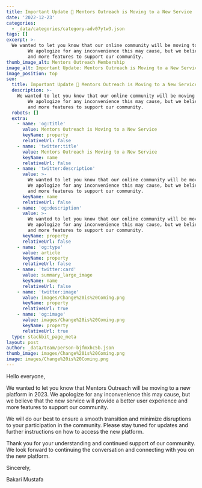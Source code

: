 ```yaml
---
title: Important Update 📢 Mentors Outreach is Moving to a New Service
date: '2022-12-23'
categories:
  - _data/categories/category-adv07ytw3.json
tags: []
excerpt: >-
  We wanted to let you know that our online community will be moving to a new platform in 2023. 
        We apologize for any inconvenience this may cause, but we believe that the new service will provide a better user experience 
        and more features to support our community.
thumb_image_alt: Mentors Outreach Membership
image_alt: Important Update: Mentors Outreach is Moving to a New Service
image_position: top
seo:
  title: Important Update 📢 Mentors Outreach is Moving to a New Service
  description: >-
    We wanted to let you know that our online community will be moving to a new platform in 2023. 
        We apologize for any inconvenience this may cause, but we believe that the new service will provide a better user experience 
        and more features to support our community.
  robots: []
  extra:
    - name: 'og:title'
      value: Mentors Outreach is Moving to a New Service
      keyName: property
      relativeUrl: false
    - name: 'twitter:title'
      value: Mentors Outreach is Moving to a New Service
      keyName: name
      relativeUrl: false
    - name: 'twitter:description'
      value: >-
        We wanted to let you know that our online community will be moving to a new platform in 2023. 
        We apologize for any inconvenience this may cause, but we believe that the new service will provide a better user experience 
        and more features to support our community.
      keyName: name
      relativeUrl: false
    - name: 'og:description'
      value: >-
        We wanted to let you know that our online community will be moving to a new platform in 2023. 
        We apologize for any inconvenience this may cause, but we believe that the new service will provide a better user experience 
        and more features to support our community.
      keyName: property
      relativeUrl: false
    - name: 'og:type'
      value: article
      keyName: property
      relativeUrl: false
    - name: 'twitter:card'
      value: summary_large_image
      keyName: name
      relativeUrl: false
    - name: 'twitter:image'
      value: images/Change%20is%20Coming.png
      keyName: property
      relativeUrl: true
    - name: 'og:image'
      value: images/Change%20is%20Coming.png
      keyName: property
      relativeUrl: true
  type: stackbit_page_meta
layout: post
author: _data/team/person-bjfmxhc5b.json
thumb_image: images/Change%20is%20Coming.png
image: images/Change%20is%20Coming.png
---
```

Hello everyone,

We wanted to let you know that Mentors Outreach will be moving to a new platform in 2023. We apologize for any inconvenience this may cause, but we believe that the new service will provide a better user experience and more features to support our community.

We will do our best to ensure a smooth transition and minimize disruptions to your participation in the community. Please stay tuned for updates and further instructions on how to access the new platform.

Thank you for your understanding and continued support of our community. We look forward to continuing the conversation and connecting with you on the new platform.

Sincerely,

Bakari Mustafa
